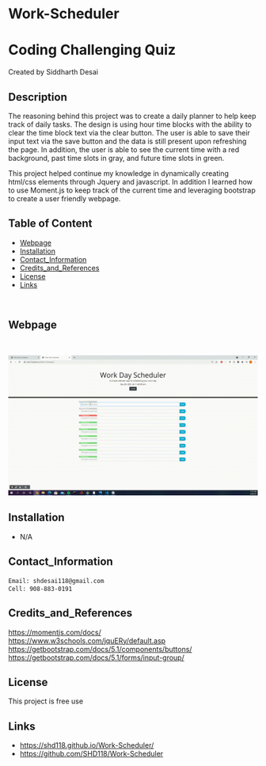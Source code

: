 # Work-Scheduler

# Coding Challenging Quiz
Created by Siddharth Desai

## Description

The reasoning behind this project was to create a daily planner to help keep track of daily tasks. The design is using hour time blocks with the ability to clear the time block text via the clear button. The user is able to save their input text via the save button and the data is still present upon refreshing the page. In addition, the user is able to see the current time with a red background, past time slots in gray, and future time slots in green.

This project helped continue my knowledge in dynamically creating html/css elements through Jquery and javascript. In addition I learned how to use Moment.js to keep track of the current time and leveraging bootstrap to create a user friendly webpage.



## Table of Content
- [Webpage](#webpage)
- [Installation](#installation)
- [Contact_Information](#contact_information)
- [Credits_and_References](#credits_and_references)
- [License](#license)
- [Links](#links)

<br/>

## Webpage


<br/>

![A user clicks on slots on the color-coded calendar and edits the events.](img/Work_Day_Schedule.gif)



## Installation

* N/A
 


## Contact_Information

```
Email: shdesai118@gmail.com
Cell: 908-883-0191
```

## Credits_and_References
https://momentjs.com/docs/
https://www.w3schools.com/jquERy/default.asp
https://getbootstrap.com/docs/5.1/components/buttons/
https://getbootstrap.com/docs/5.1/forms/input-group/

## License

This project is free use

## Links
* https://shd118.github.io/Work-Scheduler/
* https://github.com/SHD118/Work-Scheduler

